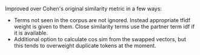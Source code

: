 Improved over Cohen's original similarity metric in a few ways:

+ Terms not seen in the corpus are not ignored. Instead appropriate tfidf weight is given to them. Close similarity terms use the partner term idf if it is available.
+ Additional option to calculate cos sim from the swapped vectors, but this tends to overweight duplicate tokens at the moment.
